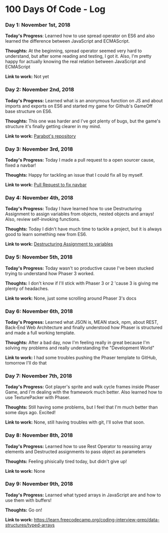 # 100 Days Of Code - Log

### Day 1: November 1st, 2018

**Today's Progress**: Learned how to use spread operator on ES6 and also learned the difference between JavaScript and ECMAScript.

**Thoughts:** At the beginning, spread operator seemed very hard to understand, but after some reading and testing, I got it. Also, I'm pretty happy for actually knowing the real relation between JavaScript and ECMAScript

**Link to work:** Not yet


### Day 2: November 2nd, 2018

**Today's Progress:** Learned what is an anonymous function on JS and about imports and exports on ES6 and started my game for Github's GameOff base structure on ES6.

**Thoughts:** This one was harder and I've got plenty of bugs, but the game's structure it's finally getting clearer in my mind.

**Link to work:** [Parabot's repository](https://github.com/mbernardes19/parabot)


### Day 3: November 3rd, 2018

**Today's Progress:** Today I made a pull request to a open sourcer cause, fixed a navbar!

**Thoughts:** Happy for tackling an issue that I could fix all by myself.

**Link to work:** [Pull Request to fix navbar](https://github.com/fossasia/publiccode.asia/pull/162)


### Day 4: November 4th, 2018

**Today's Progress:** Today I have learned how to use Destructuring Assignment to assign variables from objects, nested objects and arrays! Also, review self-invoking functions.

**Thoughts:** Today I didn't have much time to tackle a project, but it is always good to learn something new from ES6.

**Link to work:** [Destructuring Assignment to variables](https://learn.freecodecamp.org/javascript-algorithms-and-data-structures/es6/use-destructuring-assignment-to-assign-variables-from-arrays)


### Day 5: November 5th, 2018

**Today's Progress:** Today wasn't so productive cause I've been stucked trying to understand how Phaser 3 worked.

**Thoughts:** I don't know if I'll stick with Phaser 3 or 2 'cause 3 is giving me plenty of headaches.

**Link to work:** None, just some scrolling around Phaser 3's docs


### Day 6: November 6th, 2018

**Today's Progress:** Learned what JSON is, MEAN stack, npm, about REST, Back-End Web Architecture and finally understood how Phaser is structured and made a full working template.

**Thoughts:** After a bad day, now I'm feeling really in great because I'm solving my problems and really understanding the "Development World"

**Link to work:** I had some troubles pushing the Phaser template to GitHub, tomorrow I'll do that


### Day 7: November 7th, 2018

**Today's Progress:** Got player's sprite and walk cycle frames inside Phaser Game, and I'm dealing with the framework much better. Also learned how to use TexturePacker with Phaser.

**Thoughts:** Still having some problems, but I feel that I'm much better than some days ago. Excited!

**Link to work:** None, still having troubles with git, I'll solve that soon.


### Day 8: November 8th, 2018

**Today's Progress:** Learned how to use Rest Operator to reassing array elements and Destructed assignments to pass object as parameters

**Thoughts:** Feeling phisically tired today, but didn't give up!

**Link to work:** None

### Day 9: November 9th, 2018

**Today's Progress:** Learned what typed arrays in JavaScript are and how to use them with buffers!

**Thoughts:** Go on!

**Link to work:** https://learn.freecodecamp.org/coding-interview-prep/data-structures/typed-arrays

